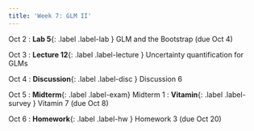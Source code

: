 ```yaml
---
title: 'Week 7: GLM II'
---
```


Oct 2
: **Lab 5**{: .label .label-lab } GLM and the Bootstrap (due Oct 4)

Oct 3
: **Lecture 12**{: .label .label-lecture } Uncertainty quantification for GLMs

Oct 4
: **Discussion**{: .label .label-disc } Discussion 6

Oct 5
: **Midterm**{: .label .label-exam} Midterm 1
: **Vitamin**{: .label .label-survey } Vitamin 7 (due Oct 8)

Oct 6
: **Homework**{: .label .label-hw } Homework 3 (due Oct 20)
